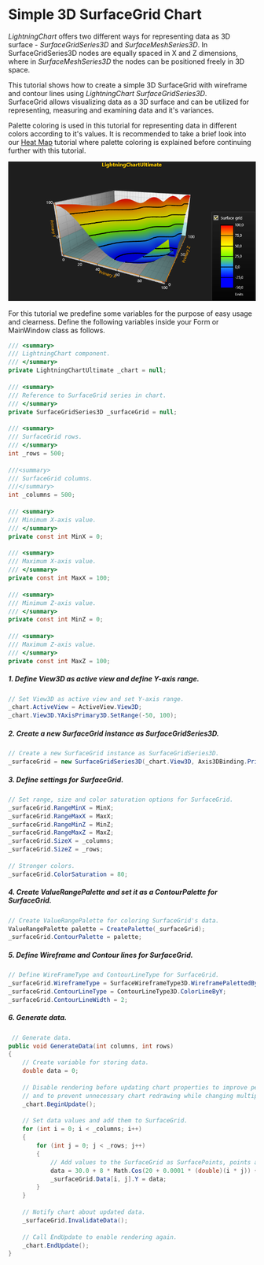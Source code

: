 # Simple 3D SurfaceGrid Chart

*LightningChart* offers two different ways for representing data as 3D surface - *SurfaceGridSeries3D* and *SurfaceMeshSeries3D*.
In SurfaceGridSeries3D nodes are equally spaced in X and Z dimensions, where in *SurfaceMeshSeries3D* the nodes can be positioned freely in 3D space.

This tutorial shows how to create a simple 3D SurfaceGrid with wireframe and contour lines using *LightningChart SurfaceGridSeries3D*.   
SurfaceGrid allows visualizing data as a 3D surface and can be utilized for representing, measuring and examining data and it's variances.

Palette coloring is used in this tutorial for representing data in different colors according to it's values.
It is recommended to take a brief look into our [Heat Map](https://www.arction.com/tutorials/#/lcu_tutorial_2dHeatMaps_07) tutorial
where palette coloring is explained before continuing further with this tutorial.   

![](./assets/chart-surface-grid-3d-winforms-wpf.PNG)

For this tutorial we predefine some variables for the purpose of easy usage and clearness.
Define the following variables inside your Form or MainWindow class as follows.

```csharp
/// <summary>
/// LightningChart component.
/// </summary>
private LightningChartUltimate _chart = null;

/// <summary>
/// Reference to SurfaceGrid series in chart.
/// </summary>
private SurfaceGridSeries3D _surfaceGrid = null;

/// <summary>
/// SurfaceGrid rows.
/// </summary>
int _rows = 500;

///<summary>
/// SurfaceGrid columns.
///</summary>
int _columns = 500;

/// <summary>
/// Minimum X-axis value.
/// </summary>
private const int MinX = 0;

/// <summary>
/// Maximum X-axis value.
/// </summary>
private const int MaxX = 100;

/// <summary>
/// Minimum Z-axis value.
/// </summary>
private const int MinZ = 0;

/// <summary>
/// Maximum Z-axis value.
/// </summary>
private const int MaxZ = 100;
```

##### 1. Define View3D as active view and define Y-axis range.
```csharp
// Set View3D as active view and set Y-axis range.
_chart.ActiveView = ActiveView.View3D;
_chart.View3D.YAxisPrimary3D.SetRange(-50, 100);
```

##### 2. Create a new SurfaceGrid instance as SurfaceGridSeries3D.
```csharp
// Create a new SurfaceGrid instance as SurfaceGridSeries3D.
_surfaceGrid = new SurfaceGridSeries3D(_chart.View3D, Axis3DBinding.Primary, Axis3DBinding.Primary, Axis3DBinding.Primary);
```

##### 3. Define settings for SurfaceGrid.
```csharp
// Set range, size and color saturation options for SurfaceGrid.
_surfaceGrid.RangeMinX = MinX;
_surfaceGrid.RangeMaxX = MaxX;
_surfaceGrid.RangeMinZ = MinZ;
_surfaceGrid.RangeMaxZ = MaxZ;
_surfaceGrid.SizeX = _columns;
_surfaceGrid.SizeZ = _rows;

// Stronger colors.
_surfaceGrid.ColorSaturation = 80; 
```

##### 4. Create ValueRangePalette and set it as a ContourPalette for SurfaceGrid.
```csharp
// Create ValueRangePalette for coloring SurfaceGrid's data.
ValueRangePalette palette = CreatePalette(_surfaceGrid);
_surfaceGrid.ContourPalette = palette;
```

##### 5. Define Wireframe and Contour lines for SurfaceGrid.
```csharp
// Define WireFrameType and ContourLineType for SurfaceGrid.
_surfaceGrid.WireframeType = SurfaceWireframeType3D.WireframePalettedByY;
_surfaceGrid.ContourLineType = ContourLineType3D.ColorLineByY;
_surfaceGrid.ContourLineWidth = 2;
```

##### 6. Generate data.
```csharp
 // Generate data.
public void GenerateData(int columns, int rows)
{
    // Create variable for storing data.
    double data = 0;

    // Disable rendering before updating chart properties to improve performance
    // and to prevent unnecessary chart redrawing while changing multiple properties.
    _chart.BeginUpdate();

    // Set data values and add them to SurfaceGrid.
    for (int i = 0; i < _columns; i++)
    {
        for (int j = 0; j < _rows; j++)
        {
            // Add values to the SurfaceGrid as SurfacePoints, points are distributed by using following function.
            data = 30.0 + 8 * Math.Cos(20 + 0.0001 * (double)(i * j)) + 60.0 * Math.Cos((double)(j - i) * 0.01);
            _surfaceGrid.Data[i, j].Y = data;
        }
    }

    // Notify chart about updated data.
    _surfaceGrid.InvalidateData();

    // Call EndUpdate to enable rendering again.
    _chart.EndUpdate();
}
```


